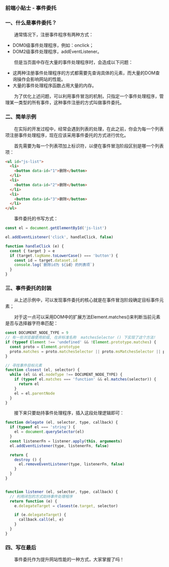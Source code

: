 ### 前端小贴士 - 事件委托

### 一、什么是事件委托？

  &emsp;&emsp;通常情况下，注册事件程序有两种方式：

  - DOM0级事件处理程序，例如：onclick；
  - DOM2级事件处理程序，addEventListener。

  &emsp;&emsp;但是当页面中存在大量的事件处理程序时，会造成以下问题：

  - 这两种注册事件处理程序的方式都需要先查询具体的元素，而大量的DOM查询操作会影响网站的性能。
  - 大量的事件处理程序函数占用大量的内存。

  &emsp;&emsp;为了优化上述问题，可以利用事件冒泡的机制，只指定一个事件处理程序，管理某一类型的所有事件，这种事件注册的方式叫做事件委托。

### 二、简单示例

  &emsp;&emsp;在实际的开发过程中，经常会遇到列表的处理，在此之前，你会为每一个列表项注册事件处理程序，现在应该采用事件委托的方式进行优化。

  &emsp;&emsp;首先需要为每一个列表项加上标识符，以便在事件冒泡阶段区别是哪一个列表项：

```HTML
<ul id="js-list">
  <li>
    <button data-id="1">删除</button>
  </li>
  <li>
    <button data-id="2">删除</button>
  </li>
  <li>
    <button data-id="3">删除</button>
  </li>
</ul>
```

  &emsp;&emsp;事件委托的书写方式：

```JavaScript
const el = document.getElementById('js-list')

el.addEventListener('click', handleClick, false)

function handleClick (e) {
  const { target } = e
  if (target.tagName.toLowerCase() === 'button') {
    const id = target.dataset.id
    console.log(`删除id为 ${id} 的列表项`)
  }
}
```

### 三、事件委托的封装

  &emsp;&emsp;从上述示例中，可以发现事件委托的核心就是在事件冒泡阶段确定目标事件元素；

  &emsp;&emsp;对于这一点可以采用DOM中的扩展方法Element.matches()来判断当前元素是否与选择器字符串匹配：

```JavaScript
const DOCUMENT_NODE_TYPE = 9
// 有一些浏览器使用前缀, 在非标准名称  matchesSelector () 下实现了这个方法!
if (typeof Element !== 'undefined' && !Element.prototype.matches) {
  const proto = Element.prototype
  proto.matches = proto.matchesSelector || proto.msMatchesSelector || proto.webkitMatchesSelector || proto.mozMachesSelector
}

// 寻找事件目标元素
function closest (el, selector) {
  while (el && el.nodeType !== DOCUMENT_NODE_TYPE) {
    if (typeof el.matches === 'function' && el.matches(selector)) {
      return el
    }
    el = el.parentNode
  }
}
```

  &emsp;&emsp;接下来只要劫持事件处理程序，插入这段处理逻辑即可：

```JavaScript
function delegate (el, selector, type, callback) {
  if (typeof el === 'string') {
    el = document.querySelector(el)
  }
  const listenerFn = listener.apply(this, arguments)
  el.addEventListener(type, listenerFn, false)

  return {
    destroy () {
      el.removeEventListener(type, listenerFn, false)
    }
  }
}


function listener (el, selector, type, callback) {
  // 利用闭包的方式劫持事件处理程序
  return function (e) {
    e.delegateTarget = closest(e.target, selector)

    if (e.delegateTarget) {
      callback.call(el, e)
    }
  }
}
```

### 四、写在最后

  &emsp;&emsp;事件委托作为提升网站性能的一种方式，大家掌握了吗！